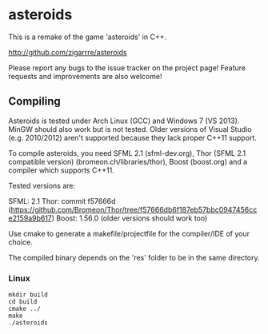 # asteroids

This is a remake of the game 'asteroids' in C++.

http://github.com/zigarrre/asteroids

Please report any bugs to the issue tracker on the project page! Feature requests and improvements are also welcome!

## Compiling

Asteroids is tested under Arch Linux (GCC) and Windows 7 (VS 2013). MinGW should also work but is not tested. Older versions of Visual Studio (e.g. 2010/2012) aren't supported because they lack proper C++11 support.

To compile asteroids, you need SFML 2.1 (sfml-dev.org), Thor (SFML 2.1 compatible version) (bromeon.ch/libraries/thor), Boost (boost.org) and a compiler which supports C++11.

Tested versions are:

SFML: 2.1
Thor: commit f57666d (https://github.com/Bromeon/Thor/tree/f57666db6f187eb57bbc0947456cce2159a9b617)
Boost: 1.56.0 (older versions should work too)

Use cmake to generate a makefile/projectfile for the compiler/IDE of your choice.

The compiled binary depends on the 'res' folder to be in the same directory.

### Linux

```
mkdir build
cd build
cmake ../
make
./asteroids
```
